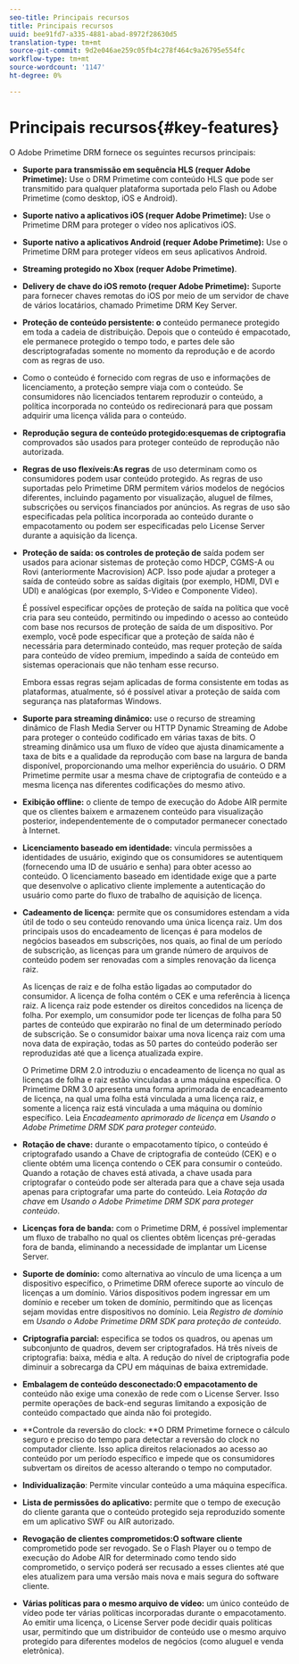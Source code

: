 ```yaml
---
seo-title: Principais recursos
title: Principais recursos
uuid: bee91fd7-a335-4881-abad-8972f28630d5
translation-type: tm+mt
source-git-commit: 9d2e046ae259c05fb4c278f464c9a26795e554fc
workflow-type: tm+mt
source-wordcount: '1147'
ht-degree: 0%

---
```



# Principais recursos{#key-features}

O Adobe Primetime DRM fornece os seguintes recursos principais:

* **Suporte para transmissão em sequência HLS (requer Adobe Primetime):** Use o DRM Primetime com conteúdo HLS que pode ser transmitido para qualquer plataforma suportada pelo Flash ou Adobe Primetime (como desktop, iOS e Android).
* **Suporte nativo a aplicativos iOS (requer Adobe Primetime):** Use o Primetime DRM para proteger o vídeo nos aplicativos iOS.
* **Suporte nativo a aplicativos Android (requer Adobe Primetime):** Use o Primetime DRM para proteger vídeos em seus aplicativos Android.
* **Streaming protegido no Xbox (requer Adobe Primetime)**.
* **Delivery de chave do iOS remoto (requer Adobe Primetime):** Suporte para fornecer chaves remotas do iOS por meio de um servidor de chave de vários locatários, chamado Primetime DRM Key Server.
* **Proteção de conteúdo persistente: o** conteúdo permanece protegido em toda a cadeia de distribuição. Depois que o conteúdo é empacotado, ele permanece protegido o tempo todo, e partes dele são descriptografadas somente no momento da reprodução e de acordo com as regras de uso.
* Como o conteúdo é fornecido com regras de uso e informações de licenciamento, a proteção sempre viaja com o conteúdo. Se consumidores não licenciados tentarem reproduzir o conteúdo, a política incorporada no conteúdo os redirecionará para que possam adquirir uma licença válida para o conteúdo.
* **Reprodução segura de conteúdo protegido:esquemas de criptografia** comprovados são usados para proteger conteúdo de reprodução não autorizada.
* **Regras de uso flexíveis:As regras** de uso determinam como os consumidores podem usar conteúdo protegido. As regras de uso suportadas pelo Primetime DRM permitem vários modelos de negócios diferentes, incluindo pagamento por visualização, aluguel de filmes, subscrições ou serviços financiados por anúncios. As regras de uso são especificadas pela política incorporada ao conteúdo durante o empacotamento ou podem ser especificadas pelo License Server durante a aquisição da licença.
* **Proteção de saída: os controles de proteção de** saída podem ser usados para acionar sistemas de proteção como HDCP, CGMS-A ou Rovi (anteriormente Macrovision) ACP. Isso pode ajudar a proteger a saída de conteúdo sobre as saídas digitais (por exemplo, HDMI, DVI e UDI) e analógicas (por exemplo, S-Video e Componente Video).

   É possível especificar opções de proteção de saída na política que você cria para seu conteúdo, permitindo ou impedindo o acesso ao conteúdo com base nos recursos de proteção de saída de um dispositivo. Por exemplo, você pode especificar que a proteção de saída não é necessária para determinado conteúdo, mas requer proteção de saída para conteúdo de vídeo premium, impedindo a saída de conteúdo em sistemas operacionais que não tenham esse recurso.

   Embora essas regras sejam aplicadas de forma consistente em todas as plataformas, atualmente, só é possível ativar a proteção de saída com segurança nas plataformas Windows.

* **Suporte para streaming dinâmico:** use o recurso de streaming dinâmico de Flash Media Server ou HTTP Dynamic Streaming de Adobe para proteger o conteúdo codificado em várias taxas de bits. O streaming dinâmico usa um fluxo de vídeo que ajusta dinamicamente a taxa de bits e a qualidade da reprodução com base na largura de banda disponível, proporcionando uma melhor experiência do usuário. O DRM Primetime permite usar a mesma chave de criptografia de conteúdo e a mesma licença nas diferentes codificações do mesmo ativo.
* **Exibição offline:** o cliente de tempo de execução do Adobe AIR permite que os clientes baixem e armazenem conteúdo para visualização posterior, independentemente de o computador permanecer conectado à Internet.
* **Licenciamento baseado em identidade:** vincula permissões a identidades de usuário, exigindo que os consumidores se autentiquem (fornecendo uma ID de usuário e senha) para obter acesso ao conteúdo. O licenciamento baseado em identidade exige que a parte que desenvolve o aplicativo cliente implemente a autenticação do usuário como parte do fluxo de trabalho de aquisição de licença.
* **Cadeamento de licença:** permite que os consumidores estendam a vida útil de todo o seu conteúdo renovando uma única licença raiz. Um dos principais usos do encadeamento de licenças é para modelos de negócios baseados em subscrições, nos quais, ao final de um período de subscrição, as licenças para um grande número de arquivos de conteúdo podem ser renovadas com a simples renovação da licença raiz.

   As licenças de raiz e de folha estão ligadas ao computador do consumidor. A licença de folha contém o CEK e uma referência à licença raiz. A licença raiz pode estender os direitos concedidos na licença de folha. Por exemplo, um consumidor pode ter licenças de folha para 50 partes de conteúdo que expirarão no final de um determinado período de subscrição. Se o consumidor baixar uma nova licença raiz com uma nova data de expiração, todas as 50 partes do conteúdo poderão ser reproduzidas até que a licença atualizada expire.

   O Primetime DRM 2.0 introduziu o encadeamento de licença no qual as licenças de folha e raiz estão vinculadas a uma máquina específica. O Primetime DRM 3.0 apresenta uma forma aprimorada de encadeamento de licença, na qual uma folha está vinculada a uma licença raiz, e somente a licença raiz está vinculada a uma máquina ou domínio específico. Leia *Encadeamento aprimorado de licença* em *Usando o Adobe Primetime DRM SDK para proteger conteúdo*.

* **Rotação de chave:** durante o empacotamento típico, o conteúdo é criptografado usando a Chave de criptografia de conteúdo (CEK) e o cliente obtém uma licença contendo o CEK para consumir o conteúdo. Quando a rotação de chaves está ativada, a chave usada para criptografar o conteúdo pode ser alterada para que a chave seja usada apenas para criptografar uma parte do conteúdo. Leia *Rotação da chave* em *Usando o Adobe Primetime DRM SDK para proteger conteúdo*.

* **Licenças fora de banda:** com o Primetime DRM, é possível implementar um fluxo de trabalho no qual os clientes obtêm licenças pré-geradas fora de banda, eliminando a necessidade de implantar um License Server.
* **Suporte de domínio:** como alternativa ao vínculo de uma licença a um dispositivo específico, o Primetime DRM oferece suporte ao vínculo de licenças a um domínio. Vários dispositivos podem ingressar em um domínio e receber um token de domínio, permitindo que as licenças sejam movidas entre dispositivos no domínio. Leia *Registro de domínio* em *Usando o Adobe Primetime DRM SDK para proteção de conteúdo*.

* **Criptografia parcial:** especifica se todos os quadros, ou apenas um subconjunto de quadros, devem ser criptografados. Há três níveis de criptografia: baixa, média e alta. A redução do nível de criptografia pode diminuir a sobrecarga da CPU em máquinas de baixa extremidade.
* **Embalagem de conteúdo desconectado:O empacotamento de** conteúdo não exige uma conexão de rede com o License Server. Isso permite operações de back-end seguras limitando a exposição de conteúdo compactado que ainda não foi protegido.
* **Controle da reversão do clock: **O DRM Primetime fornece o cálculo seguro e preciso do tempo para detectar a reversão do clock no computador cliente. Isso aplica direitos relacionados ao acesso ao conteúdo por um período específico e impede que os consumidores subvertam os direitos de acesso alterando o tempo no computador.
* **Individualização**: Permite vincular conteúdo a uma máquina específica.
* **Lista de permissões do aplicativo:** permite que o tempo de execução do cliente garanta que o conteúdo protegido seja reproduzido somente em um aplicativo SWF ou AIR autorizado.
* **Revogação de clientes comprometidos:O software cliente** comprometido pode ser revogado. Se o Flash Player ou o tempo de execução do Adobe AIR for determinado como tendo sido comprometido, o serviço poderá ser recusado a esses clientes até que eles atualizem para uma versão mais nova e mais segura do software cliente.
* **Várias políticas para o mesmo arquivo de vídeo:** um único conteúdo de vídeo pode ter várias políticas incorporadas durante o empacotamento. Ao emitir uma licença, o License Server pode decidir quais políticas usar, permitindo que um distribuidor de conteúdo use o mesmo arquivo protegido para diferentes modelos de negócios (como aluguel e venda eletrônica).